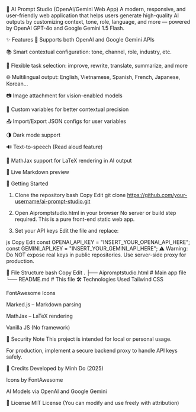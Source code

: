 🧠 AI Prompt Studio (OpenAI/Gemini Web App)
A modern, responsive, and user-friendly web application that helps users generate high-quality AI outputs by customizing context, tone, role, language, and more — powered by OpenAI GPT-4o and Google Gemini 1.5 Flash.

✨ Features
🔁 Supports both OpenAI and Google Gemini APIs

📚 Smart contextual configuration: tone, channel, role, industry, etc.

📝 Flexible task selection: improve, rewrite, translate, summarize, and more

🌐 Multilingual output: English, Vietnamese, Spanish, French, Japanese, Korean...

📷 Image attachment for vision-enabled models

🧩 Custom variables for better contextual precision

📤 Import/Export JSON configs for user variables

🌗 Dark mode support

🔊 Text-to-speech (Read aloud feature)

🧠 MathJax support for LaTeX rendering in AI output

🧪 Live Markdown preview

🚀 Getting Started
1. Clone the repository
bash
Copy
Edit
git clone https://github.com/your-username/ai-prompt-studio.git
2. Open Aipromptstudio.html in your browser
No server or build step required. This is a pure front-end static web app.

3. Set your API keys
Edit the file and replace:

js
Copy
Edit
const OPENAI_API_KEY = "INSERT_YOUR_OPENAI_API_HERE";
const GEMINI_API_KEY = "INSERT_YOUR_GEMINI_API_HERE";
⚠️ Warning: Do NOT expose real keys in public repositories. Use server-side proxy for production.

📂 File Structure
bash
Copy
Edit
.
├── Aipromptstudio.html    # Main app file
└── README.md              # This file
🛠 Technologies Used
Tailwind CSS

FontAwesome Icons

Marked.js – Markdown parsing

MathJax – LaTeX rendering

Vanilla JS (No framework)

🔐 Security Note
This project is intended for local or personal usage.

For production, implement a secure backend proxy to handle API keys safely.

🙌 Credits
Developed by Minh Do (2025)

Icons by FontAwesome

AI Models via OpenAI and Google Gemini

📄 License
MIT License (You can modify and use freely with attribution)
